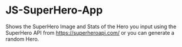 # JS-SuperHero-App

Shows the SuperHero Image and Stats of the Hero you input using the SuperHero API from https://superheroapi.com/
or you can generate a random Hero.

